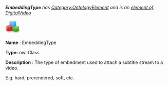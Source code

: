 ___EmbeddingType__ 
 has
 [Category:OntologyElement](../../Category/OntologyElement "Category:OntologyElement") 
 and is an
 [element of](../../Property/ElementOf "Property:ElementOf") 
[DigitalVideo](../../Submissions/DigitalVideo "Submissions:DigitalVideo")_




  





[![Class](../images/thumb/2/27/Class.gif/45px-Class.gif)](../../Image/Class.gif "Class")


__Name__ 
 : EmbeddingType
 



__Type:__ 
 owl:Class
 



__Description__ 
 : The type of embedment used to attach a subtitle stream to a video.
 



 E.g. hard, prerendered, soft, etc.